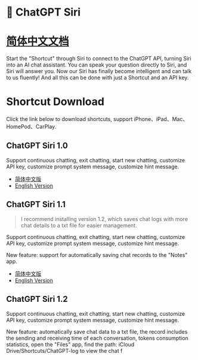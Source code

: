 # 🤖️ ChatGPT Siri

# [简体中文文档](README-zh_CN.md)

Start the "Shortcut" through Siri to connect to the ChatGPT API, turning Siri into an AI chat assistant. You can speak your question directly to Siri, and Siri will answer you. Now our Siri has finally become intelligent and can talk to us fluently! And all this can be done with just a Shortcut and an API key.

# Shortcut Download

Click the link below to download shortcuts, support iPhone、iPad、Mac、HomePod、CarPlay.

## ChatGPT Siri 1.0

Support continuous chatting, exit chatting, start new chatting, customize API key, customize prompt system message, customize hint message.

- [简体中文版](https://www.icloud.com/shortcuts/620e11d10bc4419497c0fd323e3fe8f1)
- [English Version](https://www.icloud.com/shortcuts/4535286f97384f839439a865faacb9d2)

## ChatGPT Siri 1.1

> I recommend installing version 1.2, which saves chat logs with more chat details to a txt file for easier management.

Support continuous chatting, exit chatting, start new chatting, customize API key, customize prompt system message, customize hint message.

New feature: support for automatically saving chat records to the "Notes" app.

- [简体中文版](https://www.icloud.com/shortcuts/b7c3c9939c2c43598caa1efcb3dad954)
- [English Version](https://www.icloud.com/shortcuts/e288497f0de742fdb076195afd3bef86)

## ChatGPT Siri 1.2

Support continuous chatting, exit chatting, start new chatting, customize API key, customize prompt system message, customize hint message.

New feature: automatically save chat data to a txt file, the record includes the sending and receiving time of each conversation, tokens consumption statistics, open the "Files" app, find the path: iCloud Drive/Shortcuts/ChatGPT-log to view the chat f